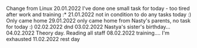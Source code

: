 Change from Linux
20.01.2022
I've done one small task for today - too tired after work and training :*
21.01.2022
not in condition to do any tasks today :) Only came home
29.01.2022
only came home from Nasty's parents, no task for today :)
02.02.2022
dnd 
03.02.2022
Nastya's sister's birthday...
04.02.2022
Theory day. Reading all staff
08.02.2022
training.... I'm exhausted 
11.02.2022
rest day 